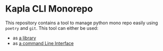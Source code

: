 # Kapla CLI Monorepo

This repository contains a tool to manage python mono repo easily using `poetry` and `git`.
This tool can either be used:

- as [a library](./core/README.md)
- as [a command Line Interface](./cli/README.md)
